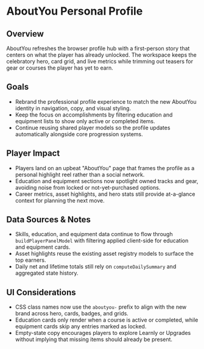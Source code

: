 # AboutYou Personal Profile

## Overview
AboutYou refreshes the browser profile hub with a first-person story that centers on what the player has already unlocked. The workspace keeps the celebratory hero, card grid, and live metrics while trimming out teasers for gear or courses the player has yet to earn.

## Goals
- Rebrand the professional profile experience to match the new AboutYou identity in navigation, copy, and visual styling.
- Keep the focus on accomplishments by filtering education and equipment lists to show only active or completed items.
- Continue reusing shared player models so the profile updates automatically alongside core progression systems.

## Player Impact
- Players land on an upbeat "AboutYou" page that frames the profile as a personal highlight reel rather than a social network.
- Education and equipment sections now spotlight owned tracks and gear, avoiding noise from locked or not-yet-purchased options.
- Career metrics, asset highlights, and hero stats still provide at-a-glance context for planning the next move.

## Data Sources & Notes
- Skills, education, and equipment data continue to flow through `buildPlayerPanelModel` with filtering applied client-side for education and equipment cards.
- Asset highlights reuse the existing asset registry models to surface the top earners.
- Daily net and lifetime totals still rely on `computeDailySummary` and aggregated state history.

## UI Considerations
- CSS class names now use the `aboutyou-` prefix to align with the new brand across hero, cards, badges, and grids.
- Education cards only render when a course is active or completed, while equipment cards skip any entries marked as locked.
- Empty-state copy encourages players to explore Learnly or Upgrades without implying that missing items should already be present.
